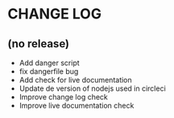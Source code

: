 # CHANGE LOG

## (no release)
- Add danger script
- fix dangerfile bug
- Add check for live documentation 
- Update de version of nodejs used in circleci
- Improve change log check
- Improve live documentation check